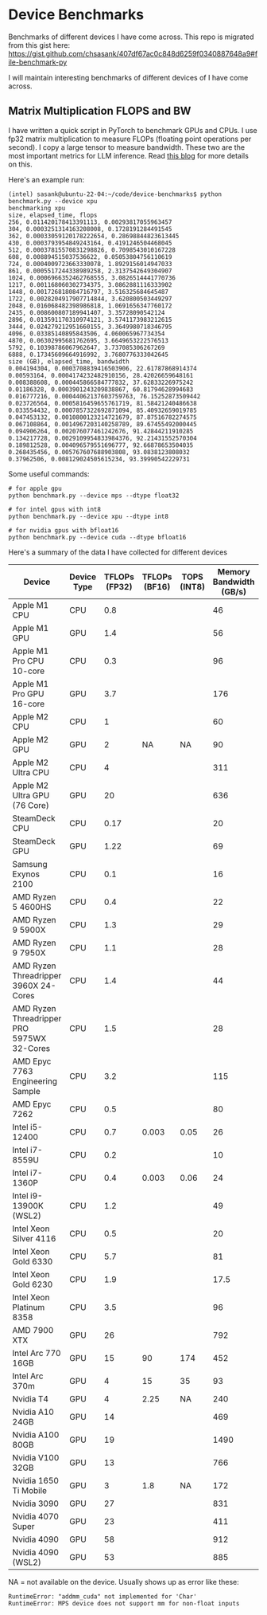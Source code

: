 # Device Benchmarks

Benchmarks of different devices I have come across. This repo is migrated from this gist here: https://gist.github.com/chsasank/407df67ac0c848d6259f0340887648a9#file-benchmark-py

I will maintain interesting benchmarks of different devices of I have come across.

## Matrix Multiplication FLOPS and BW

I have written a quick script in PyTorch to benchmark GPUs and CPUs. I use fp32 matrix multiplication to measure FLOPs (floating point operations per second). I copy a large tensor to measure bandwidth. These two are the most important metrics for LLM inference. Read [this blog](https://chsasank.com/llm-system-design.html) for more details on this.


Here's an example run:

```
(intel) sasank@ubuntu-22-04:~/code/device-benchmarks$ python benchmark.py --device xpu
benchmarking xpu
size, elapsed_time, flops
256, 0.011420178413391113, 0.00293817055963457
304, 0.0003251314163208008, 0.1728191284491545
362, 0.00033059120178222654, 0.28698844823613445
430, 0.0003793954849243164, 0.4191246504468045
512, 0.00037815570831298826, 0.7098543010167228
608, 0.008894515037536622, 0.05053804756110619
724, 0.0004009723663330078, 1.8929156014947033
861, 0.0005517244338989258, 2.3137542649304907
1024, 0.0006966352462768555, 3.0826514441770736
1217, 0.001168060302734375, 3.0862881116333902
1448, 0.001726818084716797, 3.516325684645487
1722, 0.0028204917907714844, 3.620800503449297
2048, 0.016068482398986818, 1.0691656347760172
2435, 0.008600807189941407, 3.35728090542124
2896, 0.013591170310974121, 3.5741173983212615
3444, 0.024279212951660155, 3.3649980718346795
4096, 0.03385140895843506, 4.060065967734354
4870, 0.06302995681762695, 3.6649653222576513
5792, 0.10398786067962647, 3.737085306267269
6888, 0.17345609664916992, 3.7680776333042645
size (GB), elapsed_time, bandwidth
0.004194304, 0.0003708839416503906, 22.61787868914374
0.00593164, 0.0004174232482910156, 28.42026659648161
0.008388608, 0.000445866584777832, 37.62833226975242
0.01186328, 0.0003901243209838867, 60.81794628994683
0.016777216, 0.00044062137603759763, 76.15252873509442
0.023726564, 0.0005816459655761719, 81.58421240486638
0.033554432, 0.0007857322692871094, 85.40932659019785
0.047453132, 0.0010800123214721679, 87.87516782274575
0.067108864, 0.0014967203140258789, 89.67455492000445
0.094906264, 0.002076077461242676, 91.42844211910285
0.134217728, 0.0029109954833984376, 92.21431552570304
0.189812528, 0.004096579551696777, 92.66878653504035
0.268435456, 0.005767607688903808, 93.0838123808032
0.37962506, 0.008129024505615234, 93.39990542229731

```

Some useful commands:

```
# for apple gpu
python benchmark.py --device mps --dtype float32

# for intel gpus with int8
python benchmark.py --device xpu --dtype int8

# for nvidia gpus with bfloat16
python benchmark.py --device cuda --dtype bfloat16
```


Here's a summary of the data I have collected for different devices

| Device | Device Type | TFLOPs (FP32) | TFLOPs (BF16) | TOPS (INT8) | Memory Bandwidth (GB/s) |
|---|---|---|---|---|---|
| Apple M1 CPU | CPU | 0.8 |  |  | 46 |
| Apple M1 GPU | GPU | 1.4 |  |  | 56 |
| Apple M1 Pro CPU 10-core | CPU | 0.3 |  |  | 96 |
| Apple M1 Pro GPU 16-core | GPU | 3.7 |  |  | 176 |
| Apple M2 CPU | CPU | 1 |  |  | 60 |
| Apple M2 GPU | GPU | 2 | NA | NA | 90 |
| Apple M2 Ultra CPU | CPU | 4 |  |  | 311 |
| Apple M2 Ultra GPU (76 Core) | GPU | 20 |  |  | 636 |
| SteamDeck CPU | CPU | 0.17 |  |  | 20 |
| SteamDeck GPU | GPU | 1.22 |  |  | 69 |
| Samsung Exynos 2100 | CPU | 0.1 |  |  | 16 |
| AMD Ryzen 5 4600HS | CPU | 0.4 |  |  | 22 |
| AMD Ryzen 9 5900X | CPU | 1.3 |  |  | 29 |
| AMD Ryzen 9 7950X | CPU | 1.1 |  |  | 28 |
| AMD Ryzen Threadripper 3960X 24-Cores | CPU | 1.4 |  |  | 44 |
| AMD Ryzen Threadripper PRO 5975WX 32-Cores | CPU | 1.5 |  |  | 28 |
| AMD Epyc 7763 Engineering Sample | CPU | 3.2 |  |  | 115 |
| AMD Epyc 7262 | CPU | 0.5 |  |  | 80 |
| Intel i5-12400 | CPU | 0.7 | 0.003 | 0.05 | 26 |
| Intel i7-8559U | CPU | 0.2 |  |  | 10 |
| Intel i7-1360P | CPU | 0.4 | 0.003 | 0.06 | 24 |
| Intel i9-13900K (WSL2) | CPU | 1.2 |  |  | 49 |
| Intel Xeon Silver 4116 | CPU | 0.5 |  |  | 20 |
| Intel Xeon Gold 6330 | CPU | 5.7 |  |  | 81 |
| Intel Xeon Gold 6230 | CPU | 1.9 |  |  | 17.5 |
| Intel Xeon Platinum 8358 | CPU | 3.5 |  |  | 96 |
| AMD 7900 XTX | GPU | 26 |  |  | 792 |
| Intel Arc 770 16GB | GPU | 15 | 90 | 174 | 452 |
| Intel Arc 370m | GPU | 4 | 15 | 35 | 93 |
| Nvidia T4 | GPU | 4 | 2.25 | NA | 240 |
| Nvidia A10 24GB | GPU | 14 |  |  | 469 |
| Nvidia A100 80GB | GPU | 19 |  |  | 1490 |
| Nvidia V100 32GB | GPU | 13 |  |  | 766 |
| Nvidia 1650 Ti Mobile | GPU | 3 | 1.8 | NA | 172 |
| Nvidia 3090 | GPU | 27 |  |  | 831 |
| Nvidia 4070 Super | GPU | 23 |  |  | 411 |
| Nvidia 4090 | GPU | 58 |  |  | 912 |
| Nvidia 4090 (WSL2) | GPU | 53 |  |  | 885 |


NA = not available on the device. Usually shows up as error like these:

```
RuntimeError: "addmm_cuda" not implemented for 'Char'
RuntimeError: MPS device does not support mm for non-float inputs
```